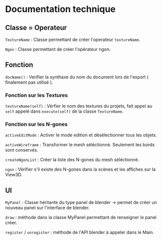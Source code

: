 # Documentation technique


## Classe = Operateur

`TextureName` : Classe permettant de créer l'operateur `textureName`.

`Ngon` : Classe permettant de créer l'opérateur ngon.

## Fonction 

`docName()` : Verifier la synthaxe du nom du document lors de l'export ( finalement pas utilisé ).

### Fonction sur les Textures

`textureName(self)` : Vérfier le nom des textures du projets, fait appel au `self` appelé dans `execute(self)` de la classe `TextureName`.

### Fonction sur les N-gones

`activeEditMode` : Activer le mode edition et désélectionner tous les objets.

`activeWireframe` : Transformer le mesh séléctionné. Seulement les bords sont conservés.

`createNgonList` : Créer la liste des N-gones du mesh séléctionné.

`ngon` : Vérifier s'il existe des N-gones dans la scènes et les affiches sur la View3D.

## UI

`MyPanel` : Classe héritante du type panel de blender -> permet de créer un nouveau panel sur l'interface de blender.

`draw` : méthode dans la classe MyPanel permettant de renseigner le panel créer.

`register` / `unregister` : méthode de l'API blender à appeler dans le Main.




